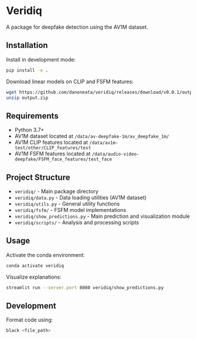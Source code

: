 # Veridiq

A package for deepfake detection using the AV1M dataset.

## Installation

Install in development mode:
```bash
pip install -e .
```

Download linear models on CLIP and FSFM features:
```bash
wget https://github.com/danoneata/veridiq/releases/download/v0.0.1/output.zip
unzip output.zip
```

## Requirements

- Python 3.7+
- AV1M dataset located at `/data/av-deepfake-1m/av_deepfake_1m/`
- AV1M CLIP features located at `/data/av1m-test/other/CLIP_features/test`
- AV1M FSFM features located at `/data/audio-video-deepfake/FSFM_face_features/test_face`

## Project Structure

- `veridiq/` - Main package directory
- `veridiq/data.py` - Data loading utilities (AV1M dataset)
- `veridiq/utils.py` - General utility functions
- `veridiq/fsfm/` - FSFM model implementations
- `veridiq/show_predictions.py` - Main prediction and visualization module
- `veridiq/scripts/` - Analysis and processing scripts

## Usage

Activate the conda environment:
```bash
conda activate veridiq
```

Visualize explanations:
```bash
streamlit run --server.port 8080 veridiq/show_predictions.py
```

## Development

Format code using:
```bash
black <file_path>
```
